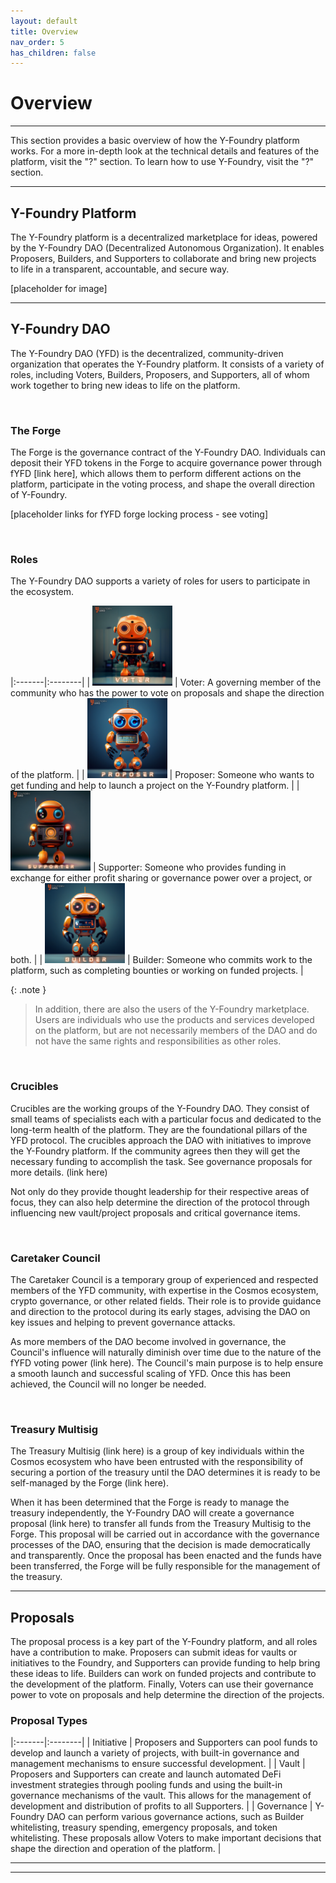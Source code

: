 ```yaml
---
layout: default
title: Overview
nav_order: 5
has_children: false
---
```


Overview
=======================

***

This section provides a basic overview of how the Y-Foundry platform works. For a more in-depth look at the technical details and features of the platform, visit the "?" section. To learn how to use Y-Foundry, visit the "?" section.

***

## Y-Foundry Platform

The Y-Foundry platform is a decentralized marketplace for ideas, powered by the Y-Foundry DAO (Decentralized Autonomous Organization). It enables Proposers, Builders, and Supporters to collaborate and bring new projects to life in a transparent, accountable, and secure way.

[placeholder for image]

***

## Y-Foundry DAO
The Y-Foundry DAO (YFD) is the decentralized, community-driven organization that operates the Y-Foundry platform. It consists of a variety of roles, including Voters, Builders, Proposers, and Supporters, all of whom work together to bring new ideas to life on the platform.

<br>

### The Forge

The Forge is the governance contract of the Y-Foundry DAO. Individuals can deposit their YFD tokens in the Forge to acquire governance power through fYFD [link here], which allows them to perform different actions on the platform, participate in the voting process, and shape the overall direction of Y-Foundry.

[placeholder links for fYFD forge locking process - see voting]

<br>

### Roles

The Y-Foundry DAO supports a variety of roles for users to participate in the ecosystem. 

|:-------|:--------|
| ![Voter Bot](../../assets/images/role/voter/voter-bot-128.png) | Voter: A governing member of the community who has the power to vote on proposals and shape the direction of the platform. |
| ![Proposer Bot](../../assets/images/role/proposer/proposer-bot-128.png) | Proposer: Someone who wants to get funding and help to launch a project on the Y-Foundry platform. |
| ![Supporter Bot](../../assets/images/role/supporter/supporter-bot-128.png) | Supporter: Someone who provides funding in exchange for either profit sharing or governance power over a project, or both. |
| ![Builder Bot](../../assets/images/role/builder/builder-bot-128.png) | Builder: Someone who commits work to the platform, such as completing bounties or working on funded projects. |

{: .note }
> In addition, there are also the users of the Y-Foundry marketplace. Users are individuals who use the products and services developed on the platform, but are not necessarily members of the DAO and do not have the same rights and responsibilities as other roles.

<br>

### Crucibles

Crucibles are the working groups of the Y-Foundry DAO. They consist of small teams of specialists each with a particular focus and dedicated to the long-term health of the platform. They are the foundational pillars of the YFD protocol. The crucibles approach the DAO with initiatives to improve the Y-Foundry platform. If the community agrees then they will get the necessary funding to accomplish the task. See governance proposals for more details. (link here)

Not only do they provide thought leadership for their respective areas of focus, they can also help determine the direction of the protocol through influencing new vault/project proposals and critical governance items.

<br>

### Caretaker Council

The Caretaker Council is a temporary group of experienced and respected members of the YFD community, with expertise in the Cosmos ecosystem, crypto governance, or other related fields. Their role is to provide guidance and direction to the protocol during its early stages, advising the DAO on key issues and helping to prevent governance attacks. 

As more members of the DAO become involved in governance, the Council's influence will naturally diminish over time due to the nature of the fYFD voting power (link here). The Council's main purpose is to help ensure a smooth launch and successful scaling of YFD. Once this has been achieved, the Council will no longer be needed.

<br>

### Treasury Multisig

The Treasury Multisig (link here) is a group of key individuals within the Cosmos ecosystem who have been entrusted with the responsibility of securing a portion of the treasury until the DAO determines it is ready to be self-managed by the Forge (link here). 

When it has been determined that the Forge is ready to manage the treasury independently, the Y-Foundry DAO will create a governance proposal (link here) to transfer all funds from the Treasury Multisig to the Forge. This proposal will be carried out in accordance with the governance processes of the DAO, ensuring that the decision is made democratically and transparently. Once the proposal has been enacted and the funds have been transferred, the Forge will be fully responsible for the management of the treasury.

***

## Proposals
The proposal process is a key part of the Y-Foundry platform, and all roles have a contribution to make. Proposers can submit ideas for vaults or initiatives to the Foundry, and Supporters can provide funding to help bring these ideas to life. Builders can work on funded projects and contribute to the development of the platform. Finally, Voters can use their governance power to vote on proposals and help determine the direction of the projects.

### Proposal Types

|:-------|:--------|
| Initiative | Proposers and Supporters can pool funds to develop and launch a variety of projects, with built-in governance and management mechanisms to ensure successful development. |
| Vault | Proposers and Supporters can create and launch automated DeFi investment strategies through pooling funds and using the built-in governance mechanisms of the vault. This allows for the management of development and distribution of profits to all Supporters. |
| Governance | Y-Foundry DAO can perform various governance actions, such as Builder whitelisting, treasury spending, emergency proposals, and token whitelisting. These proposals allow Voters to make important decisions that shape the direction and operation of the platform. |


***



***

